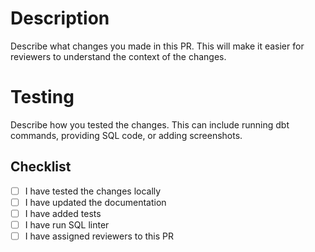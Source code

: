 # Description

Describe what changes you made in this PR. This will make it easier for reviewers to understand the context of the changes.

# Testing

Describe how you tested the changes. This can include running dbt commands, providing SQL code, or adding screenshots.

## Checklist

- [ ] I have tested the changes locally
- [ ] I have updated the documentation
- [ ] I have added tests
- [ ] I have run SQL linter
- [ ] I have assigned reviewers to this PR
